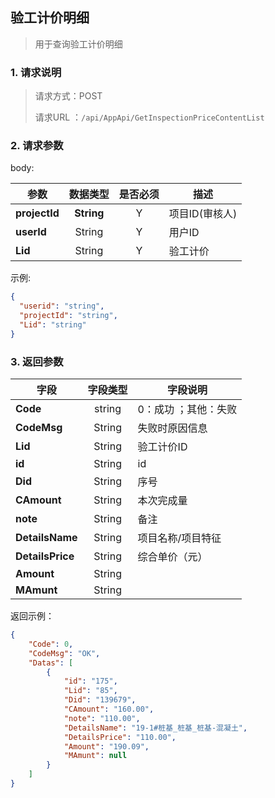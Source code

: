 ## 验工计价明细

> 用于查询验工计价明细

### 1. 请求说明

> 请求方式：POST
>
> 请求URL ：`/api/AppApi/GetInspectionPriceContentList`

### 2. 请求参数

body:

| **参数**                | **数据类型** |  是否必须  | 描述     |
| ------------------------- | :--------: | :--: | ------------------------------------------------------------ |
| **projectId** | **String** |  Y   | 项目ID(审核人)                                               |
| **userId** | String | Y | 用户ID |
| **Lid** | String | Y | 验工计价 |

示例:

``` json
{
  "userid": "string",
  "projectId": "string",
  "Lid": "string"
}
```
### 3. 返回参数

| 字段             | 字段类型 | 字段说明             |
| ---------------- | :------: | -------------------- |
| **Code**         |  string  | 0：成功 ；其他：失败 |
| **CodeMsg**      |  String  | 失败时原因信息       |
| **Lid**          |  String  | 验工计价ID           |
| **id**           |  String  | id                   |
| **Did**          |  String  | 序号                 |
| **CAmount**      |  String  | 本次完成量           |
| **note**         |  String  | 备注                 |
| **DetailsName**  |  String  | 项目名称/项目特征    |
| **DetailsPrice** |  String  | 综合单价（元）       |
| **Amount**       |  String  |                      |
| **MAmunt**       |  String  |                      |



返回示例：

```json
{
    "Code": 0, 
    "CodeMsg": "OK", 
    "Datas": [
        {
            "id": "175", 
            "Lid": "85", 
            "Did": "139679", 
            "CAmount": "160.00", 
            "note": "110.00", 
            "DetailsName": "19-1#桩基_桩基_桩基-混凝土", 
            "DetailsPrice": "110.00", 
            "Amount": "190.09", 
            "MAmunt": null
        }
    ]
}
```